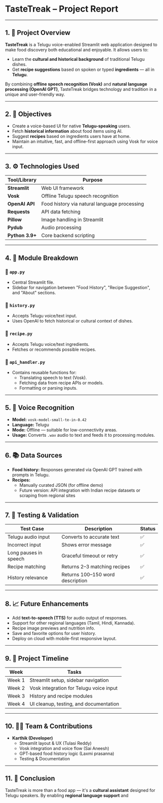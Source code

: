 # TasteTreak – Project Report

---

## 1. 🧠 Project Overview

**TasteTreak** is a Telugu voice-enabled Streamlit web application designed to make food discovery both educational and enjoyable. It allows users to:
- Learn the **cultural and historical background** of traditional Telugu dishes.
- Get **recipe suggestions** based on spoken or typed **ingredients** — all in **Telugu**.

By combining **offline speech recognition (Vosk)** and **natural language processing (OpenAI GPT)**, TasteTreak bridges technology and tradition in a unique and user-friendly way.

---

## 2. 🎯 Objectives

- Create a voice-based UI for native **Telugu-speaking** users.
- Fetch **historical information** about food items using AI.
- Suggest **recipes** based on ingredients users have at home.
- Maintain an intuitive, fast, and offline-first approach using Vosk for voice input.

---

## 3. ⚙️ Technologies Used

| Tool/Library | Purpose |
|--------------|---------|
| **Streamlit** | Web UI framework |
| **Vosk** | Offline Telugu speech recognition |
| **OpenAI API** | Food history via natural language processing |
| **Requests** | API data fetching |
| **Pillow** | Image handling in Streamlit |
| **Pydub** | Audio processing |
| **Python 3.9+** | Core backend scripting |

---

## 4. 🧩 Module Breakdown

### 📁 `app.py`
- Central Streamlit file.
- Sidebar for navigation between "Food History", "Recipe Suggestion", and "About" sections.

### 📁 `history.py`
- Accepts Telugu voice/text input.
- Uses OpenAI to fetch historical or cultural context of dishes.

### 📁 `recipe.py`
- Accepts Telugu voice/text ingredients.
- Fetches or recommends possible recipes.

### 📁 `api_handler.py`
- Contains reusable functions for:
  - Translating speech to text (Vosk).
  - Fetching data from recipe APIs or models.
  - Formatting or parsing inputs.

---

## 5. 🎤 Voice Recognition

- **Model:** `vosk-model-small-te-in-0.42`
- **Language:** Telugu
- **Mode:** Offline — suitable for low-connectivity areas.
- **Usage:** Converts `.wav` audio to text and feeds it to processing modules.

---

## 6. 📚 Data Sources

- **Food history:** Responses generated via OpenAI GPT trained with prompts in Telugu.
- **Recipes:** 
  - Manually curated JSON (for offline demo)
  - Future version: API integration with Indian recipe datasets or scraping from regional sites

---

## 7. 🧪 Testing & Validation

| Test Case | Description | Status |
|-----------|-------------|--------|
| Telugu audio input | Converts to accurate text | ✅ |
| Incorrect input | Shows error message | ✅ |
| Long pauses in speech | Graceful timeout or retry | ✅ |
| Recipe matching | Returns 2–3 matching recipes | ✅ |
| History relevance | Returns 100–150 word description | ✅ |

---

## 8. 📈 Future Enhancements

- Add **text-to-speech (TTS)** for audio output of responses.
- Support for other regional languages (Tamil, Hindi, Kannada).
- Recipe image previews and nutrition info.
- Save and favorite options for user history.
- Deploy on cloud with mobile-first responsive layout.

---

## 9. 🧾 Project Timeline

| Week | Tasks |
|------|-------|
| Week 1 | Streamlit setup, sidebar navigation |
| Week 2 | Vosk integration for Telugu voice input |
| Week 3 | History and recipe modules |
| Week 4 | UI cleanup, testing, and documentation |

---

## 10. 👨‍💻 Team & Contributions

- **Karthik (Developer)**  
  - Streamlit layout & UX  (Tulasi Reddy)
  - Vosk integration and voice flow   (Sai Aneesh)
  - GPT-based food history logic  (Laxmi prasanna)
  - Testing & Documentation

---

## 11. 📌 Conclusion

TasteTreak is more than a food app — it's a **cultural assistant** designed for Telugu speakers. By enabling **regional language support** and
